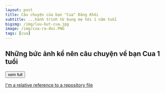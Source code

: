 ```yaml
---
layout: post
title: Câu chuyện của bạn "Cua" Đăng Khôi
subtitle: ...hành trình từ bụng mẹ tới 1 năm tuổi
bigimg: /img/luu-but-cua.jpg
image: /img/cua-ra-doi.PNG
tags: [cua]
---
```


## Những bức ảnh kể nên câu chuyện về bạn Cua 1 tuổi

<a href="../gallery/cua-1-tuoi"><button> xem full </button></a>

[I'm a relative reference to a repository file](../gallery/cua-1-tuoi)

